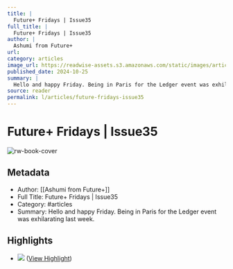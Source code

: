 ```yaml
---
title: |
  Future+ Fridays | Issue35
full_title: |
  Future+ Fridays | Issue35
author: |
  Ashumi from Future+
url: 
category: articles
image_url: https://readwise-assets.s3.amazonaws.com/static/images/article0.00998d930354.png
published_date: 2024-10-25
summary: |
  Hello and happy Friday. Being in Paris for the Ledger event was exhilarating last week.
source: reader
permalink: l/articles/future-fridays-issue35
---
```

# Future+ Fridays | Issue35

![rw-book-cover](https://readwise-assets.s3.amazonaws.com/static/images/article0.00998d930354.png)

## Metadata
- Author: [[Ashumi from Future+]]
- Full Title: Future+ Fridays | Issue35
- Category: #articles
- Summary: Hello and happy Friday. Being in Paris for the Ledger event was exhilarating last week.

## Highlights
- ![](https://media.beehiiv.com/cdn-cgi/image/fit=scale-down,format=auto,onerror=redirect,quality=80/uploads/asset/file/402d6ed6-3cac-49ad-974d-25d8a526a262/464145369_1245185446517248_8833383719450182055_n.jpg?t=1729863442) ([View Highlight](https://read.readwise.io/read/01jb9yx3hfv3bmc5ahmwrf0wvd))



